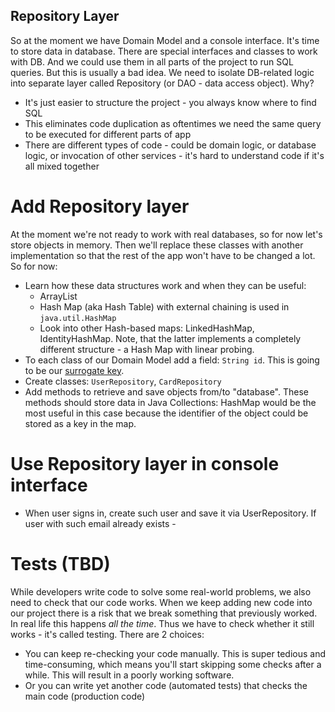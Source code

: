 Repository Layer
---

So at the moment we have Domain Model and a console interface. It's time to store data in database. There are special
interfaces and classes to work with DB. And we could use them in all parts of the project to run SQL queries. But
this is usually a bad idea. We need to isolate DB-related logic into separate layer called Repository (or DAO - 
data access object). Why?

* It's just easier to structure the project - you always know where to find SQL
* This eliminates code duplication as oftentimes we need the same query to be executed for different parts of app
* There are different types of code - could be domain logic, or database logic, or invocation of other services - 
it's hard to understand code if it's all mixed together

# Add Repository layer

At the moment we're not ready to work with real databases, so for now let's store objects in memory. Then we'll
replace these classes with another implementation so that the rest of the app won't have to be changed a lot. So
for now:  

* Learn how these data structures work and when they can be useful:
   * ArrayList 
   * Hash Map (aka Hash Table) with external chaining is used in `java.util.HashMap`
   * Look into other Hash-based maps: LinkedHashMap, IdentityHashMap. Note, that the latter implements a 
   completely different structure - a Hash Map with linear probing.
* To each class of our Domain Model add a field: `String id`. This is going to be our 
[surrogate key](./articles/surrogate-keys.md).
* Create classes: `UserRepository`, `CardRepository`
* Add methods to retrieve and save objects from/to "database". These methods should store data in Java Collections:
HashMap would be the most useful in this case because the identifier of the object could be stored as a key in the
map.

# Use Repository layer in console interface

* When user signs in, create such user and save it via UserRepository. If user with such email already exists - 

# Tests (TBD)

While developers write code to solve some real-world problems, we also need to check that our code works. When we
keep adding new code into our project there is a risk that we break something that previously worked. In real life
this happens _all the time_. Thus we have to check whether it still works - it's called testing. There are 2 choices: 

* You can keep re-checking your code manually. This is super tedious and time-consuming, which means you'll
start skipping some checks after a while. This will result in a poorly working software.
* Or you can write yet another code (automated tests) that checks the main code (production code)